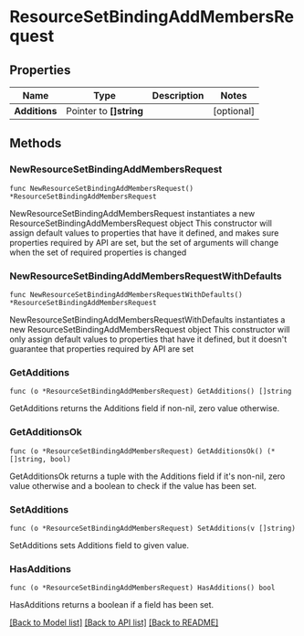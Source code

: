 # ResourceSetBindingAddMembersRequest

## Properties

Name | Type | Description | Notes
------------ | ------------- | ------------- | -------------
**Additions** | Pointer to **[]string** |  | [optional] 

## Methods

### NewResourceSetBindingAddMembersRequest

`func NewResourceSetBindingAddMembersRequest() *ResourceSetBindingAddMembersRequest`

NewResourceSetBindingAddMembersRequest instantiates a new ResourceSetBindingAddMembersRequest object
This constructor will assign default values to properties that have it defined,
and makes sure properties required by API are set, but the set of arguments
will change when the set of required properties is changed

### NewResourceSetBindingAddMembersRequestWithDefaults

`func NewResourceSetBindingAddMembersRequestWithDefaults() *ResourceSetBindingAddMembersRequest`

NewResourceSetBindingAddMembersRequestWithDefaults instantiates a new ResourceSetBindingAddMembersRequest object
This constructor will only assign default values to properties that have it defined,
but it doesn't guarantee that properties required by API are set

### GetAdditions

`func (o *ResourceSetBindingAddMembersRequest) GetAdditions() []string`

GetAdditions returns the Additions field if non-nil, zero value otherwise.

### GetAdditionsOk

`func (o *ResourceSetBindingAddMembersRequest) GetAdditionsOk() (*[]string, bool)`

GetAdditionsOk returns a tuple with the Additions field if it's non-nil, zero value otherwise
and a boolean to check if the value has been set.

### SetAdditions

`func (o *ResourceSetBindingAddMembersRequest) SetAdditions(v []string)`

SetAdditions sets Additions field to given value.

### HasAdditions

`func (o *ResourceSetBindingAddMembersRequest) HasAdditions() bool`

HasAdditions returns a boolean if a field has been set.


[[Back to Model list]](../README.md#documentation-for-models) [[Back to API list]](../README.md#documentation-for-api-endpoints) [[Back to README]](../README.md)


